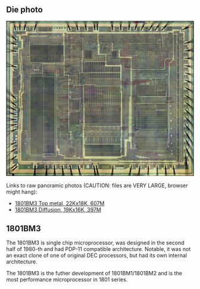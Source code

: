 ## Die photo

![Die photo](/vm3/img/vm3a.jpg)

Links to raw panoramic photos (CAUTION: files are VERY LARGE, browser might hang):
- [1801BM3 Top metal, 22Kx18K, 607M](http://www.1801bm1.com/files/retro/1801/images/vm3a-met.jpg)
- [1801BM3 Diffusion, 19Kx16K, 397M](http://www.1801bm1.com/files/retro/1801/images/vm3a-dif.jpg)

## 1801BM3

The 1801BM3 is single chip microprocessor, was designed in the second half of 1980-th and
had PDP-11 compatible architecture. Notable, it was not an exact clone of one of original
DEC processors, but had its own internal architecture.

The 1801BM3 is the futher development of 1801BM1/1801BM2 and is the most performance
microprocessor in 1801 series.

	